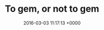 ---
title: "To gem, or not to gem"
date: 2016-03-03 11:17:13 +0000
url: https://robots.thoughtbot.com/to-gem-or-not-to-gem
---